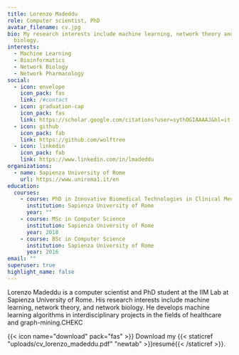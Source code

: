 ```yaml
---
title: Lorenzo Madeddu
role: Computer scientist, PhD
avatar_filename: cv.jpg
bio: My research interests include machine learning, network theory and network
  biology.
interests:
  - Machine Learning
  - Bioinformatics
  - Network Biology
  - Network Pharmacology
social:
  - icon: envelope
    icon_pack: fas
    link: /#contact
  - icon: graduation-cap
    icon_pack: fas
    link: https://scholar.google.com/citations?user=sythOGIAAAAJ&hl=it
  - icon: github
    icon_pack: fab
    link: https://github.com/wolftree
  - icon: linkedin
    icon_pack: fab
    link: https://www.linkedin.com/in/lmadeddu
organizations:
  - name: Sapienza University of Rome
    url: https://www.uniroma1.it/en
education:
  courses:
    - course: PhD in Innovative Biomedical Technologies in Clinical Medicine
      institution: Sapienza University of Rome
      year: ""
    - course: MSc in Computer Science
      institution: Sapienza University of Rome
      year: 2018
    - course: BSc in Computer Science
      institution: Sapienza University of Rome
      year: 2016
email: ""
superuser: true
highlight_name: false
---
```

Lorenzo Madeddu is a computer scientist and PhD student at the IIM Lab at Sapienza University of Rome. His research interests include machine learning, network theory, and network biology. He develops machine learning algorithms in interdisciplinary projects in the fields of healthcare and graph-mining.CHEKC

{{< icon name="download" pack="fas" >}} Download my {{< staticref "uploads/cv_lorenzo_madeddu.pdf" "newtab" >}}resumé{{< /staticref >}}.
